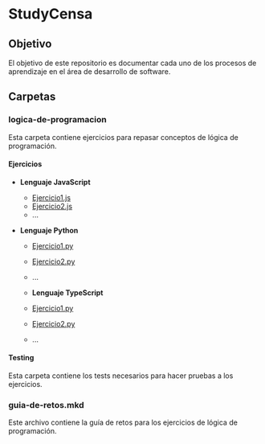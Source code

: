 # StudyCensa

## Objetivo
El objetivo de este repositorio es documentar cada uno de los procesos de aprendizaje en el área de desarrollo de software.

## Carpetas

### logica-de-programacion
Esta carpeta contiene ejercicios para repasar conceptos de lógica de programación.

#### Ejercicios
- **Lenguaje JavaScript**
  - [Ejercicio1.js](logica-de-programacion/exercises/exercise1/javascript)
  - [Ejercicio2.js](logica-de-programacion/exercises/exercise2/javascript)
  - ...

- **Lenguaje Python**
  - [Ejercicio1.py](logica-de-programacion/exercises/exercise1/python/exercises.py)
  - [Ejercicio2.py](logica-de-programacion/exercises/exercise2/python/exercise2.py)
  - ...

  - **Lenguaje TypeScript**
  - [Ejercicio1.py](logica-de-programacion/exercises/exercise1/typescript/exercises.ts)
  - [Ejercicio2.py](logica-de-programacion/exercises/exercise2/typescript/exercise2.ts)
  - ...

#### Testing
Esta carpeta contiene los tests necesarios para hacer pruebas a los ejercicios.

### guia-de-retos.mkd
Este archivo contiene la guía de retos para los ejercicios de lógica de programación.